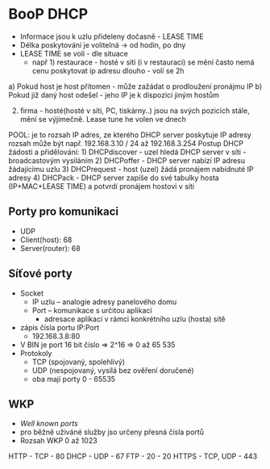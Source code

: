 # BooP DHCP
- Informace jsou k uzlu přideleny dočasně - LEASE TIME
- Délka poskytování je volitelná -> od hodin, po dny
- LEASE TIME se volí - dle situace
	- např 1) restaurace - hosté v síti (i v restauraci) se mění často nemá cenu poskytovat ip adresu dlouho - volí se 2h

a) Pokud host je host přítomen - může zažádat o prodloužení pronájmu IP
b) Pokud již daný host odešel - jeho IP je k dispozici jiným hostům

2) firma - hosté(hosté v síti, PC, tiskárny..) jsou na svých pozicích stále, mění se výjimečně. Lease tune he volen ve dnech

POOL: je to rozsah IP adres, ze kterého DHCP server poskytuje IP adresy
rozsah může být např. 192.168.3.10 / 24 až 192.168.3.254
Postup DHCP žádosti a přidělování:
	1) DHCPdiscover - uzel hledá DHCP server v síti - broadcastovým vysiláním
	2) DHCPoffer - DHCP server nabízí IP adresu žádajícímu uzlu
	3) DHCPrequest - host (uzel) žádá pronájem nabídnuté IP adresy
	4) DHCPack - DHCP server zapíše do své tabulky hosta (IP+MAC+LEASE TIME) a potvrdí pronájem hostovi v síti

## Porty pro komunikaci
- UDP
- Client(host): 68
- Server(router): 68
## Síťové porty
- Socket
	- IP uzlu – analogie adresy panelového domu
	- Port – komunikace s určitou aplikací
		- adresace aplikací v rámci konkrétního uzlu (hosta) sítě
- zápis čísla portu IP:Port
	- 192.168.3.8:80
- V BIN je port 16 bit číslo => 2^16 => 0 až 65 535
- Protokoly
	- TCP (spojovaný, spolehlivý)
	- UDP (nespojovaný, vysílá bez ověření doručené)
	- oba mají porty 0 - 65535
## WKP
- *Well known ports*
- pro běžně uživáné služby jso určeny přesná čísla portů
- Rozsah WKP 0 až 1023

HTTP - TCP - 80
DHCP - UDP - 67
FTP - 20 - 20
HTTPS - TCP, UDP - 443 
